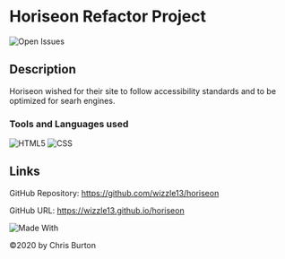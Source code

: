  # Horiseon Refactor Project
  

  ![Open Issues](https://img.shields.io/github/issues-raw/wizzle13/horiseon?style=plastic)
  
  ## Description
  Horiseon wished for their site to follow accessibility standards and to be optimized for searh engines.

  ### Tools and Languages used
  
  ![HTML5](https://img.shields.io/badge/HTML5-E34F26?style=plastic&logo=html5&logoColor=white)
  ![CSS](https://img.shields.io/badge/CSS3-1572B6?style=plastic&logo=css3&logoColor=white)
  
  
  ## Links
  GitHub Repository: https://github.com/wizzle13/horiseon

  GitHub URL: https://wizzle13.github.io/horiseon


![Made With](https://img.shields.io/badge/Made%20with-Ultimate%20README%20Generator-blue?style=plastic)

  &copy;2020 by Chris Burton
